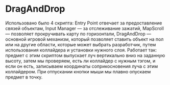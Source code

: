 # DragAndDrop
 
Использовано было 4 скрипта: Entry Point отвечает за предоставление связей объектам, Input Manager — за отслеживание зажатий, MapScroll — позволяет прокручивать карту по горизонтали, DragAndDrop — основной игровой механизм, который позволяет ставить объект на пол или на другие области, которые может выбрать разработчик, путем использования коллайдера и установки нужного слоя. Работает так: предмет с этим скриптом выпускает луч вертикально вниз на заданную высоту, затем мы проверяем, есть ли коллайдер с нужным тэгом, и если он есть, записываем координаты соприкосновения луча с этим коллайдером. При отпускании кнопки мыши мы плавно опускаем предмет в точку.
